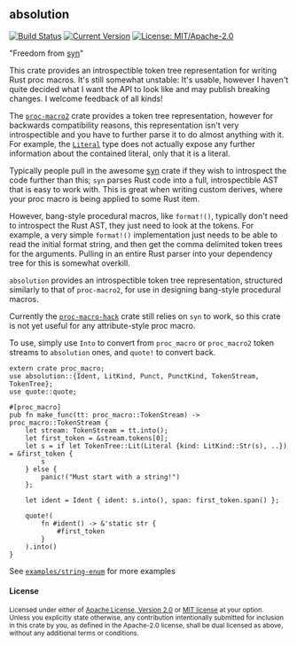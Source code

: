 ## absolution

[![Build Status](https://github.com/Manishearth/absolution/workflows/Tests/badge.svg)](https://github.com/manishearth/absolution/actions)
[![Current Version](https://meritbadge.herokuapp.com/absolution)](https://crates.io/crates/absolution)
[![License: MIT/Apache-2.0](https://img.shields.io/crates/l/absolution.svg)](#license)

"Freedom from [syn](https://github.com/dtolnay/syn/)"

This crate provides an introspectible token tree representation for writing Rust proc macros. It's still somewhat unstable: It's usable, however I haven't quite decided what I want the API to look like and may publish breaking changes. I welcome feedback of all kinds!

The [`proc-macro2`](https://docs.rs/proc-macro2/) crate provides a token tree representation, however for backwards compatibility reasons, this representation isn't very introspectible and you have to further parse it to do almost anything with it. For example, the [`Literal`](https://docs.rs/proc-macro2/1.0.9/proc_macro2/struct.Literal.html) type does not actually expose any further information about the contained literal, only that it is a literal.


Typically people pull in the awesome [syn](https://github.com/dtolnay/syn/) crate if they wish to introspect the code further than this; `syn` parses Rust code into a full, introspectible AST that is easy to work with. This is great when writing custom derives, where your proc macro is being applied to some Rust item.

However, bang-style procedural macros, like `format!()`, typically don't need to introspect the Rust AST, they just need to look at the tokens. For example, a very simple `format!()` implementation just needs to be able to read the initial format string, and then get the comma delimited token trees for the arguments. Pulling in an entire Rust parser into your dependency tree for this is somewhat overkill.

`absolution` provides an introspectible token tree representation, structured similarly to that of `proc-macro2`, for use in designing bang-style procedural macros.

Currently the [`proc-macro-hack`](https://docs.rs/proc-macro-hack/) crate still relies on `syn` to work, so this crate is not yet useful for any attribute-style proc macro.

To use, simply use `Into` to convert from `proc_macro` or `proc_macro2` token streams to `absolution` ones, and `quote!` to convert back.

```rust,compile_fail
extern crate proc_macro;
use absolution::{Ident, LitKind, Punct, PunctKind, TokenStream, TokenTree};
use quote::quote;

#[proc_macro]
pub fn make_func(tt: proc_macro::TokenStream) -> proc_macro::TokenStream {
    let stream: TokenStream = tt.into();
    let first_token = &stream.tokens[0];
    let s = if let TokenTree::Lit(Literal {kind: LitKind::Str(s), ..}) = &first_token {
        s
    } else {
        panic!("Must start with a string!")
    };

    let ident = Ident { ident: s.into(), span: first_token.span() };

    quote!(
        fn #ident() -> &'static str {
            #first_token
        }
    ).into()
}

```

See [`examples/string-enum`](github.com/manishearth/absolution/tree/master/examples/string-enum) for more examples

#### License

<sup>
Licensed under either of <a href="LICENSE-APACHE">Apache License, Version
2.0</a> or <a href="LICENSE-MIT">MIT license</a> at your option.
</sup>

<br>

<sub>
Unless you explicitly state otherwise, any contribution intentionally submitted
for inclusion in this crate by you, as defined in the Apache-2.0 license, shall
be dual licensed as above, without any additional terms or conditions.
</sub>

